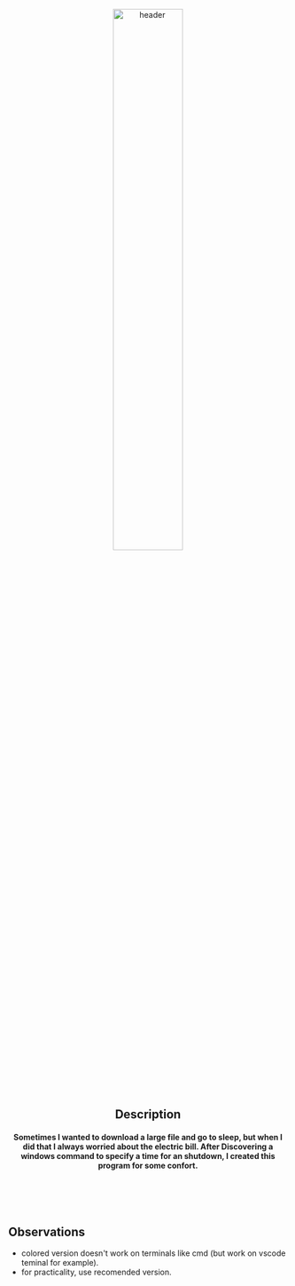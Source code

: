 <p align="center">
  <img src="https://eu-images.contentstack.com/v3/assets/blt66983808af36a8ef/blt62c514926ab80c97/60e389f2291ae223364da9a4/unplug.png" alt="header" width="50%" height="50%"/>
</p>


<div align="center">
<h2> Description </h2>
<h4>
Sometimes I wanted to download a large file and go to sleep, but when I did that I always worried about the electric bill. After Discovering a windows command to specify a time for an shutdown, I created this program for some confort.
</h4>
</div>


<br><br><br>
## Observations

+ colored version doesn't work on terminals like cmd (but work on vscode teminal for example).
+ for practicality, use recomended version.


